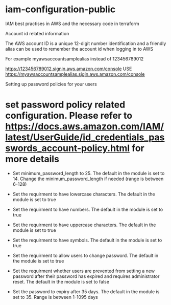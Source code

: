 # iam-configuration-public
IAM best practises in AWS and the necessary code in terraform 


Account id related information

The AWS account ID is a unique 12-digit number identification and a friendly alias can be used to remember the account id when logging in to AWS

For example myawsaccountsamplealias instead of 123456789012

https://123456789012.signin.aws.amazon.com/console  USE  https://myawsaccountsamplealias.sigin.aws.amazon.com/console


Setting up password policies for your users

# set password policy related configuration.   Please refer to https://docs.aws.amazon.com/IAM/latest/UserGuide/id_credentials_passwords_account-policy.html for more details


*	Set minimum_password_length to 25.  The default in the module is set to 14. Change the minimum_password_length if needed (range is between 6-128)
	
*	Set the requirment to have lowercase characters. The default in the module is set to true  

*	Set the requirment to have numbers. The default in the module is set to true     
	
*	Set the requirment to have uppercase characters. The default in the module is set to true 
	
*	Set the requirment to have symbols. The default in the module is set to true      
	
*	Set the requirment to allow users to change password.  The default in the module is set to true      
	
*	Set the requirment whether users are prevented from setting a new password after their password has expired  and requires administrator reset. The default in 	the module is set to false
	
*	Set the password to expiry after 35 days. The default in the module is set to 35. Range is between 1-1095 days










  
